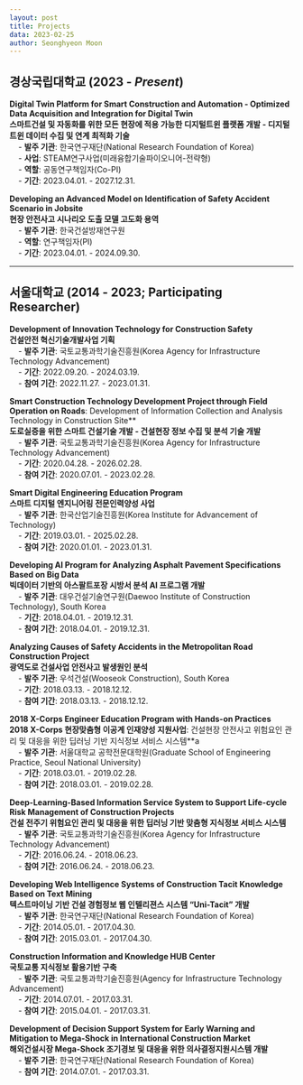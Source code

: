 ```yaml
---
layout: post
title: Projects
data: 2023-02-25
author: Seonghyeon Moon
---
```


## 경상국립대학교 (2023 - _Present_)

**Digital Twin Platform for Smart Construction and Automation - Optimized Data Acquisition and Integration for Digital Twin**  
**스마트건설 및 자동화를 위한 모든 현장에 적용 가능한 디지털트윈 플랫폼 개발 - 디지털트윈 데이터 수집 및 연계 최적화 기술**  
&nbsp;&nbsp;&nbsp;&nbsp;- **발주 기관**: 한국연구재단(National Research Foundation of Korea)  
&nbsp;&nbsp;&nbsp;&nbsp;- **사업**: STEAM연구사업(미래융합기술파이오니어-전략형)  
&nbsp;&nbsp;&nbsp;&nbsp;- **역할**: 공동연구책임자(Co-PI)  
&nbsp;&nbsp;&nbsp;&nbsp;- **기간**: 2023.04.01. - 2027.12.31.  

**Developing an Advanced Model on Identification of Safety Accident Scenario in Jobsite**  
**현장 안전사고 시나리오 도출 모델 고도화 용역**  
&nbsp;&nbsp;&nbsp;&nbsp;- **발주 기관**: 한국건설방재연구원  
&nbsp;&nbsp;&nbsp;&nbsp;- **역할**: 연구책임자(PI)  
&nbsp;&nbsp;&nbsp;&nbsp;- **기간**: 2023.04.01. - 2024.09.30.  

---

## 서울대학교 (2014 - 2023; Participating Researcher)

**Development of Innovation Technology for Construction Safety**  
**건설안전 혁신기술개발사업 기획**  
&nbsp;&nbsp;&nbsp;&nbsp;- **발주 기관**: 국토교통과학기술진흥원(Korea Agency for Infrastructure Technology Advancement)  
&nbsp;&nbsp;&nbsp;&nbsp;- **기간**: 2022.09.20. - 2024.03.19.  
&nbsp;&nbsp;&nbsp;&nbsp;- **참여 기간**: 2022.11.27. - 2023.01.31.

**Smart Construction Technology Development Project through Field Operation on Roads**: Development of Information Collection and Analysis Technology in Construction Site**  
**도로실증을 위한 스마트 건설기술 개발 - 건설현장 정보 수집 및 분석 기술 개발**  
&nbsp;&nbsp;&nbsp;&nbsp;- **발주 기관**: 국토교통과학기술진흥원(Korea Agency for Infrastructure Technology Advancement)  
&nbsp;&nbsp;&nbsp;&nbsp;- **기간**: 2020.04.28. - 2026.02.28.  
&nbsp;&nbsp;&nbsp;&nbsp;- **참여 기간**: 2020.07.01. - 2023.02.28.

**Smart Digital Engineering Education Program**  
**스마트 디지털 엔지니어링 전문인력양성 사업**  
&nbsp;&nbsp;&nbsp;&nbsp;- **발주 기관**: 한국산업기술진흥원(Korea Institute for Advancement of Technology)  
&nbsp;&nbsp;&nbsp;&nbsp;- **기간**: 2019.03.01. - 2025.02.28.  
&nbsp;&nbsp;&nbsp;&nbsp;- **참여 기간**: 2020.01.01. - 2023.01.31.

**Developing AI Program for Analyzing Asphalt Pavement Specifications Based on Big Data**  
**빅데이터 기반의 아스팔트포장 시방서 분석 AI 프로그램 개발**  
&nbsp;&nbsp;&nbsp;&nbsp;- **발주 기관**: 대우건설기술연구원(Daewoo Institute of Construction Technology), South Korea  
&nbsp;&nbsp;&nbsp;&nbsp;- **기간**: 2018.04.01. - 2019.12.31.  
&nbsp;&nbsp;&nbsp;&nbsp;- **참여 기간**: 2018.04.01. - 2019.12.31.  

**Analyzing Causes of Safety Accidents in the Metropolitan Road Construction Project**  
**광역도로 건설사업 안전사고 발생원인 분석**  
&nbsp;&nbsp;&nbsp;&nbsp;- **발주 기관**: 우석건설(Wooseok Construction), South Korea  
&nbsp;&nbsp;&nbsp;&nbsp;- **기간**: 2018.03.13. - 2018.12.12.  
&nbsp;&nbsp;&nbsp;&nbsp;- **참여 기간**: 2018.03.13. - 2018.12.12.

**2018 X-Corps Engineer Education Program with Hands-on Practices**  
**2018 X-Corps 현장맞춤형 이공계 인재양성 지원사업**: 건설현장 안전사고 위험요인 관리 및 대응을 위한 딥러닝 기반 지식정보 서비스 시스템**a  
&nbsp;&nbsp;&nbsp;&nbsp;- **발주 기관**: 서울대학교 공학전문대학원(Graduate School of Engineering Practice, Seoul National University)  
&nbsp;&nbsp;&nbsp;&nbsp;- **기간**: 2018.03.01. - 2019.02.28.  
&nbsp;&nbsp;&nbsp;&nbsp;- **참여 기간**: 2018.03.01. - 2019.02.28.

**Deep-Learning-Based Information Service System to Support Life-cycle Risk Management of Construction Projects**  
**건설 전주기 위험요인 관리 및 대응을 위한 딥러닝 기반 맞춤형 지식정보 서비스 시스템**  
&nbsp;&nbsp;&nbsp;&nbsp;- **발주 기관**: 국토교통과학기술진흥원(Korea Agency for Infrastructure Technology Advancement)  
&nbsp;&nbsp;&nbsp;&nbsp;- **기간**: 2016.06.24. - 2018.06.23.  
&nbsp;&nbsp;&nbsp;&nbsp;- **참여 기간**: 2016.06.24. - 2018.06.23.

**Developing Web Intelligence Systems of Construction Tacit Knowledge Based on Text Mining**  
**텍스트마이닝 기반 건설 경험정보 웹 인텔리젼스 시스템 “Uni-Tacit” 개발**  
&nbsp;&nbsp;&nbsp;&nbsp;- **발주 기관**: 한국연구재단(National Research Foundation of Korea)  
&nbsp;&nbsp;&nbsp;&nbsp;- **기간**: 2014.05.01. - 2017.04.30.  
&nbsp;&nbsp;&nbsp;&nbsp;- **참여 기간**: 2015.03.01. - 2017.04.30.

**Construction Information and Knowledge HUB Center**  
**국토교통 지식정보 활용기반 구축**  
&nbsp;&nbsp;&nbsp;&nbsp;- **발주 기관**: 국토교통과학기술진흥원(Agency for Infrastructure Technology Advancement)  
&nbsp;&nbsp;&nbsp;&nbsp;- **기간**: 2014.07.01. - 2017.03.31.  
&nbsp;&nbsp;&nbsp;&nbsp;- **참여 기간**: 2015.04.01. - 2017.03.31.

**Development of Decision Support System for Early Warning and Mitigation to Mega-Shock in International Construction Market**  
**해외건설시장 Mega-Shock 조기경보 및 대응을 위한 의사결정지원시스템 개발**  
&nbsp;&nbsp;&nbsp;&nbsp;- **발주 기관**: 한국연구재단(National Research Foundation of Korea)  
&nbsp;&nbsp;&nbsp;&nbsp;- **참여 기간**: 2014.07.01. - 2017.03.31.